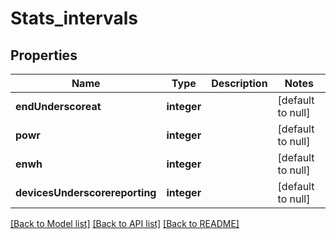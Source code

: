 # Stats_intervals

## Properties
Name | Type | Description | Notes
------------ | ------------- | ------------- | -------------
**endUnderscoreat** | **integer** |  | [default to null]
**powr** | **integer** |  | [default to null]
**enwh** | **integer** |  | [default to null]
**devicesUnderscorereporting** | **integer** |  | [default to null]

[[Back to Model list]](../README.md#documentation-for-models) [[Back to API list]](../README.md#documentation-for-api-endpoints) [[Back to README]](../README.md)


